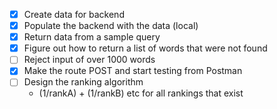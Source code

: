 - [x] Create data for backend
- [x] Populate the backend with the data (local)
- [x] Return data from a sample query
- [x] Figure out how to return a list of words that were not found
- [ ] Reject input of over 1000 words
- [x] Make the route POST and start testing from Postman
- [ ] Design the ranking algorithm
  - (1/rankA) + (1/rankB) etc for all rankings that exist